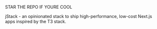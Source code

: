 STAR THE REPO IF YOURE COOL

jStack - an opinionated stack to ship high-performance, low-cost Next.js apps inspired by the T3 stack.
